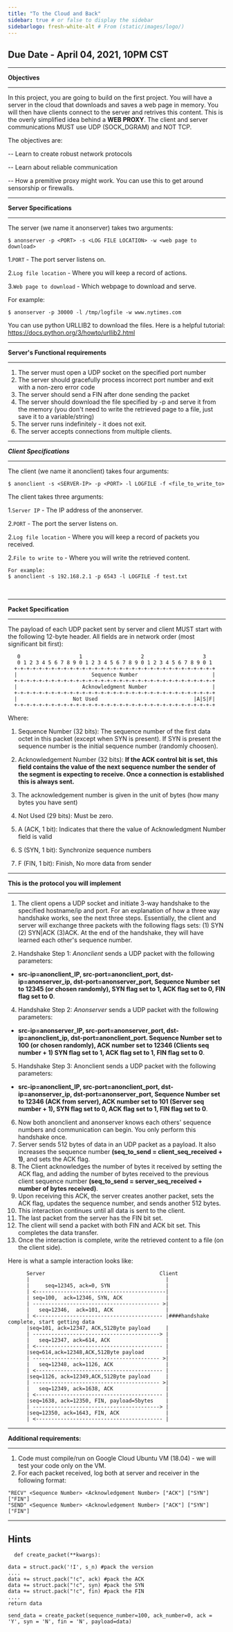 ```yaml
---
title: "To the Cloud and Back"
sidebar: true # or false to display the sidebar
sidebarlogo: fresh-white-alt # From (static/images/logo/)
---
```

## Due Date - April 04, 2021, 10PM CST
___
**Objectives**
___

In this project, you are going to build on the first project. You will have a server in the cloud that downloads and saves a web page in memory. You will then have clients connect to the server and retrives this content. This is the overly simplified idea behind a **WEB PROXY**. The client and server communications MUST use UDP (SOCK_DGRAM) and NOT TCP.

The objectives are:

-- Learn to create robust network protocols

-- Learn about reliable communication

-- How a premitive proxy might work. You can use this to get around sensorship or firewalls.

___
**Server Specifications**
___
The server (we name it anonserver) takes two arguments:

```
$ anonserver -p <PORT> -s <LOG FILE LOCATION> -w <web page to download>
```

1.```PORT``` - The port server listens on.

2.```Log file location``` - Where you will keep a record of actions.

3.```Web page to download``` - Which webpage to download and serve.

For example:

```
$ anonserver -p 30000 -l /tmp/logfile -w www.nytimes.com
```


You can use python URLLIB2 to download the files. Here is a helpful tutorial: https://docs.python.org/3/howto/urllib2.html
___
**Server's Functional requirements**
___
   1. The server must open a UDP socket on the specified port number
   2. The server should gracefully process incorrect port number and exit with a non-zero error code
   3. The server should send a FIN after done sending the packet
   4. The server should download the file specified by -p and serve it from the memory (you don't need to write the retrieved page to a file, just save it to a variable/string)
   5. The server runs indefinitely - it does not exit.
   6. The server accepts connections from multiple clients.

___
***Client Specifications***
___

The client (we name it anonclient) takes four arguments:
<br>

```
$ anonclient -s <SERVER-IP> -p <PORT> -l LOGFILE -f <file_to_write_to>
```

The client takes three arguments:

1.```Server IP``` - The IP address of the anonserver.

2.```PORT``` - The port the server listens on.

2.```Log file location``` - Where you will keep a record of packets you received.

2.```File to write to``` - Where you will write the retrieved content.


```
For example:
$ anonclient -s 192.168.2.1 -p 6543 -l LOGFILE -f test.txt
```
<br>

___
**Packet Specification**
___
The payload of each UDP packet sent by server and client MUST start with the following 12-byte header. All fields are in network order (most significant bit first):

```
   0                   1                   2                   3
   0 1 2 3 4 5 6 7 8 9 0 1 2 3 4 5 6 7 8 9 0 1 2 3 4 5 6 7 8 9 0 1
  +-+-+-+-+-+-+-+-+-+-+-+-+-+-+-+-+-+-+-+-+-+-+-+-+-+-+-+-+-+-+-+-+
  |                        Sequence Number                        |
  +-+-+-+-+-+-+-+-+-+-+-+-+-+-+-+-+-+-+-+-+-+-+-+-+-+-+-+-+-+-+-+-+
  |                     Acknowledgment Number                     |
  +-+-+-+-+-+-+-+-+-+-+-+-+-+-+-+-+-+-+-+-+-+-+-+-+-+-+-+-+-+-+-+-+
  |                  Not Used                               |A|S|F|
  +-+-+-+-+-+-+-+-+-+-+-+-+-+-+-+-+-+-+-+-+-+-+-+-+-+-+-+-+-+-+-+-+
```
Where:

1. Sequence Number (32 bits): The sequence number of the first data octet in this packet (except when SYN is present). If SYN is present the sequence number is the initial sequence number (randomly choosen).

3. Acknowledgement Number (32 bits): **If the ACK control bit is set, this field contains the value of the next sequence number the sender of the segment is expecting to receive. Once a connection is established this is always sent.**

4. The acknowledgement number is given in the unit of bytes (how many bytes you have sent)

6. Not Used (29 bits): Must be zero.

7. A (ACK, 1 bit): Indicates that there the value of Acknowledgment Number field is valid

8. S (SYN, 1 bit): Synchronize sequence numbers

9. F (FIN, 1 bit): Finish, No more data from sender


___
**This is the protocol you will implement**
___

1. The client opens a UDP socket and initiate 3-way handshake to the specified hostname/ip and port. For an explanation of how a three way handshake works, see the next three steps. Essentially, the client and server will exchange three packets with the following flags sets: (1) SYN (2) SYN|ACK (3)ACK. At the end of the handshake, they will have learned each other's sequence number.

3. Handshake Step 1: *Anonclient* sends a UDP packet with the following parameters: 
  - **src-ip=anonclient_IP, src-port=anonclient_port, dst-ip=anonserver_ip, dst-port=anonserver_port, Sequence Number set to 12345 (or chosen randomly), SYN flag set to 1, ACK flag set to 0, FIN flag set to 0**.
 
4. Handshake Step 2:  *Anonserver* sends a UDP packet with the following parameters: 
  - **src-ip=anonserver_IP, src-port=anonserver_port, dst-ip=anonclient_ip, dst-port=anonclient_port. Sequence Number set to 100 (or chosen randomly), ACK number set to 12346 (Clients seq number + 1) SYN flag set to 1, ACK flag set to 1, FIN flag set to 0**.

5. Handshake Step 3:  Anonclient sends a UDP packet with the following parameters: 
  - **src-ip=anonclient_IP, src-port=anonclient_port, dst-ip=anonserver_ip, dst-port=anonserver_port, Sequence Number set to 12346 (ACK from server), ACK number set to 101 (Server seq number + 1), SYN flag set to 0, ACK flag set to 1, FIN flag set to 0**.

6. Now both anonclient and anonserver knows each others' sequence numbers and communication can begin. You only perform this handshake once.
3. Server sends 512 bytes of data in an UDP packet as a payload. It also increases the sequence number  **(seq_to_send = client_seq_received + 1)**, and sets the ACK flag.
4. The Client acknowledges the number of bytes it received by setting the ACK flag, and adding the number of bytes received to the previous client sequence number **(seq_to_send = server_seq_received + number of bytes received)**.
4. Upon receiving this ACK, the server creates another packet, sets the ACK flag, updates the sequence number, and sends another 512 bytes.
5. This interaction continues until all data is sent to the client.
6. The last packet from the server has the FIN bit set.
7. The client will send a packet with both FIN and ACK bit set. This completes the data transfer.
7. Once the interaction is complete, write the retrieved content to a file (on the client side).

Here is what a sample interaction looks like:

```
      Server                                     Client
      |                                            |
      |     seq=12345, ack=0, SYN                  |
      | <------------------------------------------|
      | seq=100,  ack=12346, SYN, ACK              |
      | ----------------------------------------- >|
      |   seq=12346,  ack=101, ACK           	   |
      | <----------------------------------------- |####handshake complete, start getting data
      |seq=101, ack=12347, ACK,512Byte payload 	   |	
      | -----------------------------------------> |
      |   seq=12347, ack=614, ACK            	   |
      | <----------------------------------------- |
      |seq=614,ack=12348,ACK,512Byte payload 	   |
      | ----------------------------------------- >|
      |   seq=12348, ack=1126, ACK           	   |
      | <----------------------------------------- |
      |seq=1126, ack=12349,ACK,512Byte payload	   |
      | ----------------------------------------- >|
      |   seq=12349, ack=1638, ACK           	   |
      | <----------------------------------------- |
      |seq=1638, ack=12350, FIN, payload=5bytes    |
      | -----------------------------------------> |
      |seq=12350, ack=1643, FIN, ACK               |
      | <----------------------------------------- |
```


___
**Additional requirements:**
___
1. Code must compile/run on Google Cloud Ubuntu VM (18.04) - we will test your code only on the VM.
2. For each packet received, log both at server and receiver in the following format:
```
"RECV" <Sequence Number> <Acknowledgement Number> ["ACK"] ["SYN"] ["FIN"]
"SEND" <Sequence Number> <Acknowledgement Number> ["ACK"] ["SYN"] ["FIN"]
```
---
**Hints**
---

`  def create_packet(**kwargs):`

    data = struct.pack('!I', s_n) #pack the version
    ....
    data += struct.pack("!c", ack) #pack the ACK
    data += struct.pack("!c", syn) #pack the SYN
    data += struct.pack("!c", fin) #pack the FIN
    ....
    return data    
    
`send_data = create_packet(sequence_number=100, ack_number=0, ack = 'Y', syn = 'N', fin = 'N', payload=data)    `

	
